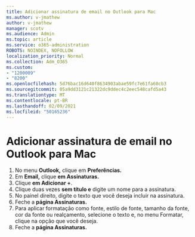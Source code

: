 ```yaml
---
title: Adicionar assinatura de email no Outlook para Mac
ms.author: v-jmathew
author: v-jmathew
manager: scotv
ms.audience: Admin
ms.topic: article
ms.service: o365-administration
ROBOTS: NOINDEX, NOFOLLOW
localization_priority: Normal
ms.collection: Adm_O365
ms.custom:
- "1200009"
- "8200"
ms.openlocfilehash: 5d76bac16d640f8634903abae59fc7e61fa60cb3
ms.sourcegitcommit: 05a9dd3121c21322dc9ddec4c2eec548cafd5a43
ms.translationtype: MT
ms.contentlocale: pt-BR
ms.lasthandoff: 02/09/2021
ms.locfileid: "50165236"
---
```

# <a name="add-email-signature-in-outlook-for-mac"></a>Adicionar assinatura de email no Outlook para Mac

1. No menu **Outlook,** clique em **Preferências.**
2. Em **Email,** clique **em Assinaturas.**
3. Clique **em Adicionar +**.
4. Clique duas vezes **sem título e** digite um nome para a assinatura.
5. No painel direito, digite o texto que você deseja incluir na assinatura.
6. Feche a **página Assinaturas.**
7. Para aplicar formatação como fonte, estilo de fonte, tamanho da fonte, cor da fonte ou realçamento, selecione o texto e, no menu Formatar, clique na opção que você deseja.
8. Feche a **página Assinaturas.**
